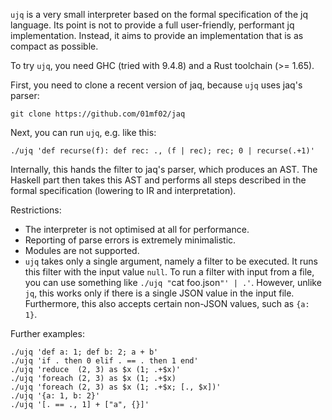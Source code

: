`ujq` is a very small interpreter based on the formal specification of the jq language.
Its point is not to provide a full user-friendly, performant jq implementation.
Instead, it aims to provide an implementation that is as compact as possible.

To try `ujq`, you need GHC (tried with 9.4.8) and a Rust toolchain (>= 1.65).

First, you need to clone a recent version of jaq, because `ujq` uses jaq's parser:

    git clone https://github.com/01mf02/jaq

Next, you can run `ujq`, e.g. like this:

    ./ujq 'def recurse(f): def rec: ., (f | rec); rec; 0 | recurse(.+1)'

Internally, this hands the filter to jaq's parser, which produces an AST.
The Haskell part then takes this AST and performs all
steps described in the formal specification (lowering to IR and interpretation).

Restrictions:

- The interpreter is not optimised at all for performance.
- Reporting of parse errors is extremely minimalistic.
- Modules are not supported.
- `ujq` takes only a single argument, namely a filter to be executed.
  It runs this filter with the input value `null`.
  To run a filter with input from a file, you can use something like
  `./ujq "`cat foo.json`"' | .'`.
  However, unlike `jq`, this works only if there is a single JSON value in the input file.
  Furthermore, this also accepts certain non-JSON values, such as `{a: 1}`.

Further examples:

    ./ujq 'def a: 1; def b: 2; a + b'
    ./ujq 'if . then 0 elif . == . then 1 end'
    ./ujq 'reduce  (2, 3) as $x (1; .+$x)'
    ./ujq 'foreach (2, 3) as $x (1; .+$x)
    ./ujq 'foreach (2, 3) as $x (1; .+$x; [., $x])'
    ./ujq '{a: 1, b: 2}'
    ./ujq '[. == ., 1] + ["a", {}]'
